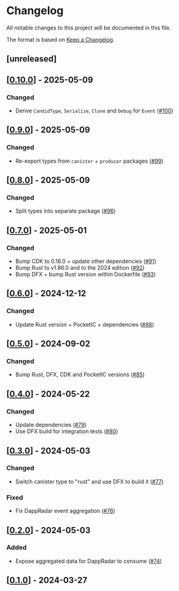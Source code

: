# Changelog

All notable changes to this project will be documented in this file.

The format is based on [Keep a Changelog](https://keepachangelog.com/en/1.0.0/).

## [unreleased]

## [[0.10.0](https://github.com/open-chat-labs/event-store/releases/tag/v0.10.0)] - 2025-05-09

### Changed

- Derive `CandidType`, `Serialize`, `Clone` and `Debug` for `Event` ([#100](https://github.com/open-chat-labs/event-store/pull/100))

## [[0.9.0](https://github.com/open-chat-labs/event-store/releases/tag/v0.9.0)] - 2025-05-09

### Changed

- Re-export types from `canister` + `producer` packages ([#99](https://github.com/open-chat-labs/event-store/pull/99))

## [[0.8.0](https://github.com/open-chat-labs/event-store/releases/tag/v0.8.0)] - 2025-05-09

### Changed

- Split types into separate package ([#96](https://github.com/open-chat-labs/event-store/pull/96))

## [[0.7.0](https://github.com/open-chat-labs/event-store/releases/tag/v0.7.0)] - 2025-05-01

### Changed

- Bump CDK to 0.18.0 + update other dependencies ([#91](https://github.com/open-chat-labs/event-store/pull/91))
- Bump Rust to v1.86.0 and to the 2024 edition ([#92](https://github.com/open-chat-labs/event-store/pull/92))
- Bump DFX + bump Rust version within Dockerfile ([#93](https://github.com/open-chat-labs/event-store/pull/93))

## [[0.6.0](https://github.com/open-chat-labs/event-store/releases/tag/v0.6.0)] - 2024-12-12

### Changed

- Update Rust version + PocketIC + dependencies ([#88](https://github.com/open-chat-labs/event-store/pull/88))

## [[0.5.0](https://github.com/open-chat-labs/event-store/releases/tag/v0.5.0)] - 2024-09-02

### Changed

- Bump Rust, DFX, CDK and PocketIC versions ([#85](https://github.com/open-chat-labs/event-store/pull/85))

## [[0.4.0](https://github.com/open-chat-labs/event-store/releases/tag/v0.4.0)] - 2024-05-22

### Changed

- Update dependencies ([#79](https://github.com/open-chat-labs/event-store/pull/79))
- Use DFX build for integration tests ([#80](https://github.com/open-chat-labs/event-store/pull/80))

## [[0.3.0](https://github.com/open-chat-labs/event-store/releases/tag/v0.3.0)] - 2024-05-03

### Changed

- Switch canister type to "rust" and use DFX to build it ([#77](https://github.com/open-chat-labs/event-store/pull/77))

### Fixed

- Fix DappRadar event aggregation ([#76](https://github.com/open-chat-labs/event-store/pull/76))

## [[0.2.0](https://github.com/open-chat-labs/event-store/releases/tag/v0.2.0)] - 2024-05-03

### Added

- Expose aggregated data for DappRadar to consume ([#74](https://github.com/open-chat-labs/event-store/pull/74))

## [[0.1.0](https://github.com/open-chat-labs/event-store/releases/tag/v0.1.0)] - 2024-03-27